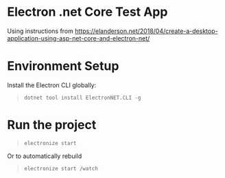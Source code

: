 # Electron .net Core Test App

Using instructions from https://elanderson.net/2018/04/create-a-desktop-application-using-asp-net-core-and-electron-net/

# Environment Setup
Install the Electron CLI globally:
> `dotnet tool install ElectronNET.CLI -g`


# Run the project
> `electronize start`

Or to automatically rebuild
> `electronize start /watch`

